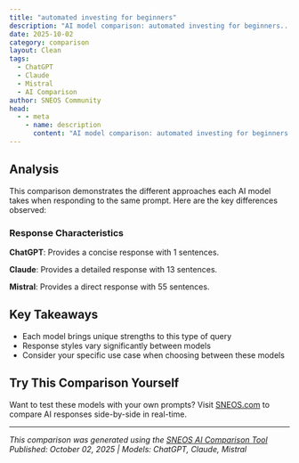 ```yaml
---
title: "automated investing for beginners"
description: "AI model comparison: automated investing for beginners..."
date: 2025-10-02
category: comparison
layout: Clean
tags:
  - ChatGPT
  - Claude
  - Mistral
  - AI Comparison
author: SNEOS Community
head:
  - - meta
    - name: description
      content: "AI model comparison: automated investing for beginners..."
---
```


<ChatComparison
  title="automated investing for beginners"
  prompt="automated investing for beginners"
  :responses='{"ChatGPT": "Automated investing, also known as robo-advising, is an excellent option for beginners looking to grow their wealth without needing to manage their investments actively. Here’s a guide to help you understand the basics and how to get started:\n\n### What is Automated Investing?\n\nAutomated investing uses software algorithms to manage your investment portfolio. It typically entails:\n\n- **Initial Assessment**: You answer questions about your financial goals, risk tolerance, and investment horizon.\n- **Portfolio Creation**: Based on your responses, the robo-advisor creates a diversified portfolio (often using ETFs or index funds).\n- **Automatic Rebalancing**: The software continuously monitors your investments and makes adjustments to maintain the desired asset allocation.\n- **Tax-Efficiency**: Some robo-advisors offer tax-loss harvesting to minimize your tax liabilities.\n\n### Benefits of Automated Investing\n\n1. **Accessibility**: Many robo-advisors have low minimum investment requirements, making them accessible to beginners.\n2. **Cost-Effective**: Automated services often charge lower fees compared to traditional financial advisors.\n3. **Diversification**: Robo-advisors diversify your investments across various asset classes to mitigate risk.\n4. **Passive Management**: Once set up, you don’t have to actively manage your investments; you can check on them periodically.\n5. **Education**: Many platforms offer educational resources to help you understand investments better.\n\n### How to Get Started\n\n1. **Choose a Robo-Advisor**:\n - Look for platforms like Betterment, Wealthfront, M1 Finance, Robinhood (for a more hands-on approach), or others depending on your region.\n - Compare fees, features (e.g., tax-loss harvesting, automatic rebalancing), and account types (IRA, taxable).\n\n2. **Set Your Financial Goals**:\n - Determine your investment objectives: retirement savings, buying a house, education, or general wealth accumulation.\n - Define your time horizon (short-term, medium-term, or long-term).\n\n3. **Assess Your Risk Tolerance**:\n - Risk tolerance refers to how much risk you are willing to take with your investments. Most platforms will guide you through this process with questionnaires.\n\n4. **Open an Account**:\n - Complete the signup process, providing necessary information such as your financial situation, goals, and personal details.\n - Fund your account with an initial deposit.\n\n5. **Monitor Your Investments**:\n - While you don&#x27;t need to manage your portfolio daily, it’s a good idea to check in periodically and make sure that your portfolio aligns with your goals and risk tolerance.\n - Consider re-evaluating your investment strategy if your financial situation or goals change.\n\n### Additional Tips for Beginners\n\n- **Start Early**: The earlier you start investing, the more time your money has to grow through compound interest.\n- **Stay Informed**: Continuously educate yourself about personal finance and investing basics.\n- **Avoid Emotional Investing**: Automated investing helps remove emotion from decision-making, but you should also strive to stay disciplined with your long-term strategy.\n- **Consider Dollar-Cost Averaging**: You can invest fixed amounts at regular intervals to reduce the impact of volatility in the market.\n\n### Conclusion\n\nAutomated investing is a practical way for beginners to enter the world of investing without being overwhelmed. By selecting the right robo-advisor and setting clear financial goals, you can grow your wealth over time with minimal effort. Always remember to review your investments periodically and stay updated on your financial education.", "Claude": "# Automated Investing for Beginners\n\nAutomated investing (also called \u0022robo-investing\u0022) uses technology to manage your investments with minimal manual effort. Here\u0027s what you need to know:\n\n## What is Automated Investing?\n\n**Robo-advisors** are digital platforms that:\n- Create diversified portfolios based on your goals and risk tolerance\n- Automatically rebalance your investments\n- Use low-cost index funds and ETFs\n- Require minimal ongoing management from you\n\n## Benefits for Beginners\n\n\u2705 **Low barriers to entry** - Often $0-$500 minimums\n\u2705 **Professional management** - Without high fees\n\u2705 **Diversification** - Spreads risk across many investments \n\u2705 **Automatic rebalancing** - Keeps your portfolio on track\n\u2705 **Low fees** - Typically 0.25-0.50% annually\n\u2705 **No investment knowledge required**\n\n## Popular Robo-Advisors\n\n**For beginners:**\n- **Betterment** - Simple interface, goal-based investing\n- **Wealthfront** - Tax-loss harvesting, financial planning tools\n- **Schwab Intelligent Portfolios** - No advisory fees\n- **Vanguard Digital Advisor** - Low-cost Vanguard funds\n\n**Hybrid options** (robo \u002B human advisors):\n- Fidelity Go\n- Vanguard Personal Advisor Services\n\n## Getting Started\n\n1. **Set your goals** - Retirement, house down payment, etc.\n2. **Determine risk tolerance** - Conservative, moderate, or aggressive\n3. **Choose a platform** - Compare fees and features\n4. **Fund your account** - Start with whatever you can afford\n5. **Set up automatic contributions** - Even $25-50/month helps\n\n## Key Considerations\n\n**Fees to compare:**\n- Management fees (0.25-0.50% typical)\n- Expense ratios of underlying funds\n- Account minimums\n\n**Tax features:**\n- Tax-loss harvesting (advanced feature)\n- Tax-efficient fund placement\n\nWould you like me to explain any of these concepts in more detail or help you think through which option might work best for your situation?", "Mistral": "Automated investing, often referred to as robo-advisors, is a great way for beginners to start investing. Here\u0027s a simple guide to help you understand and get started with automated investing:\n\n### What is Automated Investing?\nAutomated investing platforms use algorithms and software to manage your investment portfolio. They typically offer services like portfolio management, automatic rebalancing, and tax-loss harvesting, all without the need for human intervention.\n\n### Benefits of Automated Investing\n1. **Low Fees**: Robo-advisors generally charge lower fees compared to traditional financial advisors.\n2. **Ease of Use**: These platforms are user-friendly and often come with mobile apps.\n3. **Diversification**: They automatically diversify your portfolio to reduce risk.\n4. **Automatic Rebalancing**: They periodically adjust your portfolio to maintain your desired asset allocation.\n5. **Tax Efficiency**: Some platforms offer tax-loss harvesting to minimize your tax liability.\n\n### Steps to Get Started\n\n1. **Choose a Platform**:\n - **Popular Options**: Wealthfront, Betterment, Vanguard Digital Advisor, Schwab Intelligent Portfolios, and Acorns.\n - **Considerations**: Look at fees, minimum investment requirements, and additional features like tax-loss harvesting and retirement planning tools.\n\n2. **Set Your Goals**:\n - **Short-Term Goals**: Emergency fund, vacation, car purchase.\n - **Long-Term Goals**: Retirement, college savings, home purchase.\n\n3. **Determine Your Risk Tolerance**:\n - **Risk Assessment**: Most platforms will ask you questions to determine your risk tolerance.\n - **Portfolio Allocation**: Based on your risk tolerance, the platform will suggest a mix of stocks, bonds, and other assets.\n\n4. **Open an Account**:\n - **Account Types**: Taxable brokerage accounts, IRAs (Individual Retirement Accounts), Roth IRAs, etc.\n - **Funding**: Link your bank account to transfer funds.\n\n5. **Start Investing**:\n - **Initial Deposit**: Make your first deposit.\n - **Recurring Deposits**: Set up automatic deposits to regularly contribute to your account.\n\n6. **Monitor and Adjust**:\n - **Review Performance**: Periodically check your portfolio performance.\n - **Adjust Goals**: Update your goals and risk tolerance as your financial situation changes.\n\n### Tips for Beginners\n\n1. **Start Small**: You don\u2019t need a lot of money to start. Many platforms have low minimum investment requirements.\n2. **Diversify**: Don\u2019t put all your eggs in one basket. Diversification helps spread risk.\n3. **Stay Consistent**: Regular contributions can help you build wealth over time.\n4. **Educate Yourself**: Learn about different investment types and strategies to make informed decisions.\n5. **Be Patient**: Investing is a long-term game. Don\u2019t panic during market fluctuations.\n\n### Common Mistakes to Avoid\n\n1. **Overreacting to Market Volatility**: Avoid making emotional decisions based on short-term market movements.\n2. **Not Diversifying**: Ensure your portfolio is well-diversified to mitigate risk.\n3. **Ignoring Fees**: Pay attention to the fees charged by the platform and the investments themselves.\n4. **Not Reviewing Your Portfolio**: While automated investing takes care of many tasks, it\u2019s still important to periodically review your portfolio.\n\n### Conclusion\nAutomated investing is a convenient and cost-effective way for beginners to start building their investment portfolio. By choosing the right platform, setting clear goals, and staying consistent, you can set yourself up for long-term financial success."}' 
  published-date="10:19"
/>

## Analysis

This comparison demonstrates the different approaches each AI model takes when responding to the same prompt. Here are the key differences observed:

### Response Characteristics

**ChatGPT**: Provides a concise response with 1 sentences. 

**Claude**: Provides a detailed response with 13 sentences. 

**Mistral**: Provides a direct response with 55 sentences. 

## Key Takeaways

- Each model brings unique strengths to this type of query
- Response styles vary significantly between models
- Consider your specific use case when choosing between these models

## Try This Comparison Yourself

Want to test these models with your own prompts? Visit [SNEOS.com](https://sneos.com) to compare AI responses side-by-side in real-time.

---

*This comparison was generated using the [SNEOS AI Comparison Tool](https://sneos.com)*
*Published: October 02, 2025 | Models: ChatGPT, Claude, Mistral*
